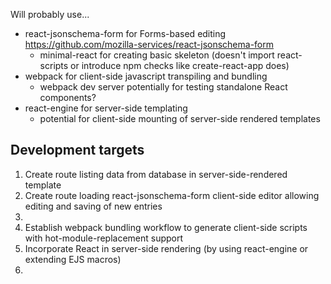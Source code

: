 Will probably use...

- react-jsonschema-form for Forms-based editing https://github.com/mozilla-services/react-jsonschema-form
  - minimal-react for creating basic skeleton (doesn't import react-scripts or introduce npm checks like create-react-app does)
- webpack for client-side javascript transpiling and bundling
  - webpack dev server potentially for testing standalone React components?
- react-engine for server-side templating
  - potential for client-side mounting of server-side rendered templates

## Development targets

1. Create route listing data from database in server-side-rendered template
2. Create route loading react-jsonschema-form client-side editor allowing editing and saving of new entries
3.
4. Establish webpack bundling workflow to generate client-side scripts with hot-module-replacement support
5. Incorporate React in server-side rendering (by using react-engine or extending EJS macros)
6.
